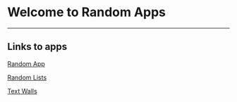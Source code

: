 # Welcome to Random Apps
---

## Links to apps

[Random App](randomapp)

[Random Lists](random-lists)

[Text Walls](text-walls)
